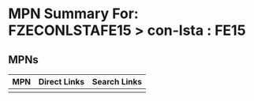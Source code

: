 



# MPN Summary For: FZECONLSTAFE15 > con-lsta : FE15

## MPNs
  

|MPN|Direct Links|Search Links|
| :--- | :--- | :--- |
||||
